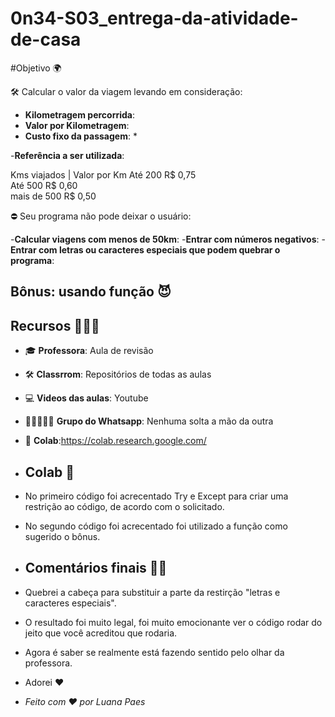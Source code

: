 # 0n34-S03_entrega-da-atividade-de-casa

#Objetivo 🌍

🛠 Calcular o valor da viagem levando em consideração: 

- **Kilometragem percorrida**: 
- **Valor por Kilometragem**: 
- **Custo fixo da passagem**: *

-**Referência a ser utilizada**:

 Kms viajados | Valor por Km 
   Até 200        R$ 0,75       
   Até 500        R$ 0,60    
 mais de 500      R$ 0,50     


⛔ Seu programa não pode deixar o usuário:

-**Calcular viagens com menos de 50km**:
-**Entrar com números negativos**:
-**Entrar com letras ou caracteres especiais que podem quebrar o programa**:

## Bônus: usando função 😈

## Recursos 👩🏽‍💻

- 🎓 **Professora**: Aula de revisão
- 🛠 **Classrrom**: Repositórios de todas as aulas
- 💻 **Videos das aulas**: Youtube
- 👩🏽‍🤝‍👩🏻 **Grupo do Whatsapp**: Nenhuma solta a mão da outra
- 🤖 **Colab**:https://colab.research.google.com/

- ## Colab 🤖

- No primeiro código foi acrecentado Try e Except para criar uma restrição ao código, de acordo com o solicitado.

- No segundo código foi acrecentado foi utilizado a função como sugerido o bônus. 

- ## Comentários finais 💪🏽

- Quebrei a cabeça para substituir a parte da restirção "letras e caracteres especiais".

- O resultado foi muito legal, foi muito emocionante ver o código rodar do jeito que você acreditou que rodaria.

- Agora é saber se realmente está fazendo sentido pelo olhar da professora.

- Adorei ❤️

- *Feito com ❤️ por Luana Paes*
